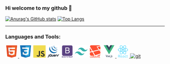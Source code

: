 ### Hi welcome to my github 👋
[![Anurag's GitHub stats](https://github-readme-stats.vercel.app/api?username=samankassou&count_private=true&show_icons=true)](https://github.com/samankassou/github-readme-stats) [![Top Langs](https://github-readme-stats.vercel.app/api/top-langs/?username=samankassou&layout=compact)](https://github.com/samankassou/github-readme-stats)

<hr>
<h3 align="left">Languages and Tools:</h3>
<p align="left">
   <a href="https://www.w3schools.com/html/" target="_blank"> <img src="https://github.com/devicons/devicon/blob/master/icons/html5/html5-original.svg" alt="html5" width="40" height="40"/> </a>
  <a href="https://www.w3schools.com/css/" target="_blank"> <img src="https://github.com/devicons/devicon/blob/master/icons/css3/css3-original.svg" alt="css3" width="40" height="40"/></a> 
  <a href="https://www.w3schools.com/js/" target="_blank"> <img src="https://github.com/devicons/devicon/blob/master/icons/javascript/javascript-original.svg" alt="javascript" width="40" height="40"/></a> 
  <a href="https://www.w3schools.com/jquery/" target="_blank"> <img src="https://github.com/devicons/devicon/blob/master/icons/jquery/jquery-original-wordmark.svg" alt="jquery" width="40" height="40"/></a> 
  <a href="https://www.w3schools.com/bootstrap/" target="_blank"> <img src="https://github.com/devicons/devicon/blob/master/icons/bootstrap/bootstrap-plain-wordmark.svg" alt="bootstrap" width="40" height="40"/></a> 
   <a href="https://tailwindcss.com/" target="_blank"> <img src="https://github.com/devicons/devicon/blob/master/icons/tailwindcss/tailwindcss-plain.svg" alt="tailwindcss" width="40" height="40"/></a> 
  <a href="https://laravel.com/" target="_blank"> <img src="https://github.com/devicons/devicon/blob/master/icons/laravel/laravel-plain-wordmark.svg" alt="laravel" width="40" height="40"/></a> 
  <a href="https://vuejs.org/" target="_blank"> <img src="https://github.com/devicons/devicon/blob/master/icons/vuejs/vuejs-original-wordmark.svg" alt="vuejs" width="40" height="40"/> </a>
   <a href="https://reactjs.org/" target="_blank"> <img src="https://github.com/devicons/devicon/blob/master/icons/react/react-original-wordmark.svg" alt="reactjs" width="40" height="40"/> </a>
   <a href="https://git-scm.com/" target="_blank"> <img src="https://www.vectorlogo.zone/logos/git-scm/git-scm-icon.svg" alt="git" width="40" height="40"/> </a>
</p>
